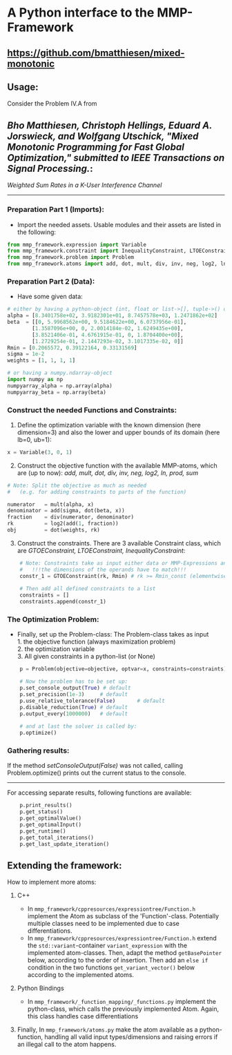 # A Python interface to the MMP-Framework
 https://github.com/bmatthiesen/mixed-monotonic
---
## Usage:

Consider the Problem IV.A from

_Bho Matthiesen, Christoph Hellings, Eduard A. Jorswieck, and Wolfgang
Utschick, "Mixed Monotonic Programming for Fast Global Optimization,"
submitted to IEEE  Transactions on Signal Processing._:
---
_Weighted Sum Rates in a K-User Interference Channel_

---


### Preparation Part 1 (Imports):
* Import the needed assets. Usable modules and their assets are listed in the following:

```Python 
from mmp_framework.expression import Variable
from mmp_framework.constraint import InequalityConstraint, LTOEConstraint, GTOEConstraint
from mmp_framework.problem import Problem
from mmp_framework.atoms import add, dot, mult, div, inv, neg, log2, ln, prod, sum
```

### Preparation Part 2 (Data):
* Have some given data:

```Python
# either by having a python-object (int, float or list->[], tuple->() of int or floats) :
alpha = [8.3401758e+02, 3.9182301e+01, 8.7457578e+03, 1.2471862e+02]
beta  = [[0, 5.9968562e+00, 9.5184622e+00, 6.0737956e-01],
        [1.3587096e+00, 0, 2.0014184e-02, 1.6249435e+00],
        [3.8521406e-01, 4.6761915e-01, 0, 1.8704400e+00],
        [1.2729254e-01, 2.1447293e-02, 3.1017335e-02, 0]]
Rmin = [0.2065572, 0.39122164, 0.33131569]
sigma = 1e-2
weights = [1, 1, 1, 1]

# or having a numpy.ndarray-object
import numpy as np
numpyarray_alpha = np.array(alpha)
numpyarray_beta = np.array(beta)
```

### Construct the needed Functions and Constraints:
1. Define the optimization variable with the known dimension (here dimension=3)
and also the lower and upper bounds of its domain (here lb=0, ub=1):
```Python
x = Variable(3, 0, 1)
```
  
2. Construct the objective function with the available MMP-atoms, which are (up to now):
    _add, mult, dot, div, inv, neg, log2, ln, prod, sum_
```Python
# Note: Split the objective as much as needed
#   (e.g. for adding constraints to parts of the function)

numerator   = mult(alpha, x)
denominator = add(sigma, dot(beta, x))
fraction    = div(numerator, denominator)
rk          = log2(add(1, fraction))
obj         = dot(weights, rk)
```

3. Construct the constraints. There are 3 available Constraint class,
which are _GTOEConstraint, LTOEConstraint, InequalityConstraint_:
```Python
    # Note: Constraints take as input either data or MMP-Expressions and
    #   !!!the dimensions of the operands have to match!!!
    constr_1 = GTOEConstraint(rk, Rmin) # rk >= Rmin_const (elementwise)
    
    # Then add all defined constraints to a list
    constraints = []
    constraints.append(constr_1)
```

### The Optimization Problem:
*  Finally, set up the Problem-class:
     The Problem-class takes as input\
       1. the objective function (always maximization problem)\
       2. the optimization variable\
       3. All given constraints in a python-list (or None)
```Python
    p = Problem(objective=objective, optvar=x, constraints=constraints)

    # Now the problem has to be set up:
    p.set_console_output(True) # default
    p.set_precision(1e-3)     # default
    p.use_relative_tolerance(False)       # default
    p.disable_reduction(True) # default
    p.output_every(1000000)   # default
    
    # and at last the solver is called by:
    p.optimize()
```

### Gathering results:
If the method _setConsoleOutput(False)_ was not called, 
calling Problem.optimize() prints out the current status to the console.

---
For accessing separate results, following functions are available:

```Python
    p.print_results()
    p.get_status()
    p.get_optimalValue()
    p.get_optimalInput()
    p.get_runtime()
    p.get_total_iterations()
    p.get_last_update_iteration()
```


## Extending the framework:

How to implement more atoms:
1. C++
   * In `mmp_framework/cppresources/expressiontree/Function.h`
   implement the Atom as subclass of the 'Function'-class. Potentially multiple
   classes need to be implemented due to case differentiations.
   * In `mmp_framework/cppresources/expressiontree/Function.h` extend the `std::variant`-container `variant_expression`
    with the implemented atom-classes. Then, adapt the method `getBasePointer` below, according to
    the order of insertion. Then add an `else if` condition in the two functions `get_variant_vector()`
    below according to the implemented atoms.
2. Python Bindings
   * In `mmp_framework/_function_mapping/_functions.py`
        implement the python-class, which calls the previously implemented Atom.
        Again, this class handles case differentiations

2. Finally, In `mmp_framework/atoms.py` make the atom available
as a python-function, handling all valid input types/dimensions and
raising errors if an illegal call to the atom happens.
